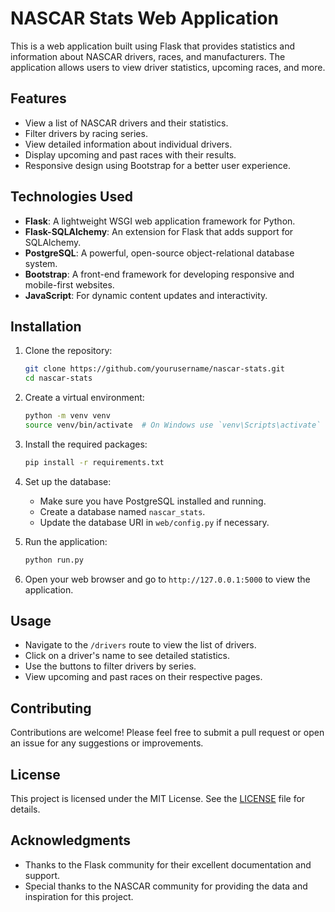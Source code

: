 # NASCAR Stats Web Application

This is a web application built using Flask that provides statistics and information about NASCAR drivers, races, and manufacturers. The application allows users to view driver statistics, upcoming races, and more.

## Features

- View a list of NASCAR drivers and their statistics.
- Filter drivers by racing series.
- View detailed information about individual drivers.
- Display upcoming and past races with their results.
- Responsive design using Bootstrap for a better user experience.

## Technologies Used

- **Flask**: A lightweight WSGI web application framework for Python.
- **Flask-SQLAlchemy**: An extension for Flask that adds support for SQLAlchemy.
- **PostgreSQL**: A powerful, open-source object-relational database system.
- **Bootstrap**: A front-end framework for developing responsive and mobile-first websites.
- **JavaScript**: For dynamic content updates and interactivity.

## Installation

1. Clone the repository:

   ```bash
   git clone https://github.com/yourusername/nascar-stats.git
   cd nascar-stats
   ```

2. Create a virtual environment:

   ```bash
   python -m venv venv
   source venv/bin/activate  # On Windows use `venv\Scripts\activate`
   ```

3. Install the required packages:

   ```bash
   pip install -r requirements.txt
   ```

4. Set up the database:

   - Make sure you have PostgreSQL installed and running.
   - Create a database named `nascar_stats`.
   - Update the database URI in `web/config.py` if necessary.

5. Run the application:

   ```bash
   python run.py
   ```

6. Open your web browser and go to `http://127.0.0.1:5000` to view the application.

## Usage

- Navigate to the `/drivers` route to view the list of drivers.
- Click on a driver's name to see detailed statistics.
- Use the buttons to filter drivers by series.
- View upcoming and past races on their respective pages.

## Contributing

Contributions are welcome! Please feel free to submit a pull request or open an issue for any suggestions or improvements.

## License

This project is licensed under the MIT License. See the [LICENSE](LICENSE) file for details.

## Acknowledgments

- Thanks to the Flask community for their excellent documentation and support.
- Special thanks to the NASCAR community for providing the data and inspiration for this project.